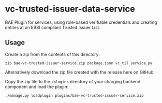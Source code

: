 # vc-trusted-issuer-data-service
BAE Plugin for services, using role-based verifiable credentials and creating entries 
at an EBSI compliant Trusted Issuer List.

## Usage

Create a zip from the contents of this directory:
```shell
zip bae-vc-trusted-issuer-service.zip package.json vc_til_service.py
```
Alternatively download the zip file created with the release here on GitHub.

Copy the zip file to the `/plugins` directory of your charging backend component and load the plugin:
```shell
./manage.py loadplugin plugins/bae-vc-trusted-issuer-service.zip
```
